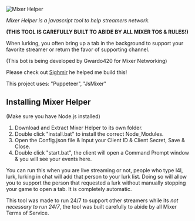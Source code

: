 ![Mixer Helper](https://i.imgur.com/UmByru4.png)

*Mixer Helper is a javascript tool to help streamers network.*

**(THIS TOOL IS CAREFULLY BUILT TO ABIDE BY ALL MIXER TOS & RULES!)**

When lurking, you often bring up a tab in the background to support 
your favorite streamer or return the favor of supporting channel. 

(This bot is being developed by Gwardo420 for Mixer Networking)

Please check out [Sighmir](https://github.com/Sighmir) he helped me build this!

This project uses: "Puppeteer", "JsMixer"

## Installing Mixer Helper
(Make sure you have Node.js installed)
1. Download and Extract Mixer Helper to its own folder.
2. Double click "install.bat" to install the correct Node_Modules.
3. Open the Config.json file & Input your Client ID & Client Secret, Save & Close.
4. Double click "start.bat", the client will open a Command Prompt window & you will see your events here.

You can run this when you are live streaming or not, people who type l4l, lurk, lurking in chat will add that person to your lurk list. Doing so will allow you to support the person that requested a lurk without manually stopping your game to open a tab. It is completely automatic.

This tool was made to run 24/7 to support other streamers while its *not necessary to run 24/7*, the tool was built carefully to abide by all Mixer Terms of Service. 
